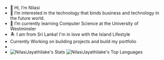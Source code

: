 - 👋 Hi, I’m Nilasi 
- 👀 I’m interested in the technology that binds business and technology in the future world. 
- 🌱 I’m currently learning Computer Science at the University of Westminster
- 🏝️ I am from Sri Lanka! I'm in love with the Island Lifestyle
- Currently Working on building projects and build my portfolio
- 
- ![NilasiJayathilake's Stats](https://github-readme-stats.vercel.app/api?username=NilasiJayathilake&theme=vue-dark&show_icons=true&hide_border=true&count_private=true)
![NilasiJayathilake's Top Languages](https://github-readme-stats.vercel.app/api/top-langs/?username=NilasiJayathilake&theme=vue-dark&show_icons=true&hide_border=true&layout=compact)
<!---
NilasiJayathilake/NilasiJayathilake is a ✨ special ✨ repository because its `README.md` (this file) appears on your GitHub profile.
You can click the Preview link to take a look at your changes.
--->
